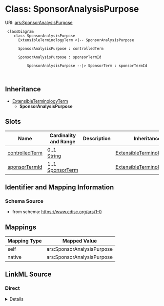 # Class: SponsorAnalysisPurpose



URI: [ars:SponsorAnalysisPurpose](https://www.cdisc.org/ars/1-0/SponsorAnalysisPurpose)



```mermaid
 classDiagram
    class SponsorAnalysisPurpose
      ExtensibleTerminologyTerm <|-- SponsorAnalysisPurpose
      
      SponsorAnalysisPurpose : controlledTerm
        
      SponsorAnalysisPurpose : sponsorTermId
        
          SponsorAnalysisPurpose --|> SponsorTerm : sponsorTermId
        
      
```





## Inheritance
* [ExtensibleTerminologyTerm](ExtensibleTerminologyTerm.md)
    * **SponsorAnalysisPurpose**



## Slots

| Name | Cardinality and Range | Description | Inheritance |
| ---  | --- | --- | --- |
| [controlledTerm](controlledTerm.md) | 0..1 <br/> [String](String.md) |  | [ExtensibleTerminologyTerm](ExtensibleTerminologyTerm.md) |
| [sponsorTermId](sponsorTermId.md) | 1..1 <br/> [SponsorTerm](SponsorTerm.md) |  | [ExtensibleTerminologyTerm](ExtensibleTerminologyTerm.md) |









## Identifier and Mapping Information







### Schema Source


* from schema: https://www.cdisc.org/ars/1-0





## Mappings

| Mapping Type | Mapped Value |
| ---  | ---  |
| self | ars:SponsorAnalysisPurpose |
| native | ars:SponsorAnalysisPurpose |





## LinkML Source

<!-- TODO: investigate https://stackoverflow.com/questions/37606292/how-to-create-tabbed-code-blocks-in-mkdocs-or-sphinx -->

### Direct

<details>
```yaml
name: SponsorAnalysisPurpose
from_schema: https://www.cdisc.org/ars/1-0
rank: 1000
is_a: ExtensibleTerminologyTerm
slot_usage:
  controlledTerm:
    name: controlledTerm
    domain_of:
    - ExtensibleTerminologyTerm
    value_presence: ABSENT
  sponsorTermId:
    name: sponsorTermId
    domain_of:
    - ExtensibleTerminologyTerm
    required: true
    value_presence: PRESENT

```
</details>

### Induced

<details>
```yaml
name: SponsorAnalysisPurpose
from_schema: https://www.cdisc.org/ars/1-0
rank: 1000
is_a: ExtensibleTerminologyTerm
slot_usage:
  controlledTerm:
    name: controlledTerm
    domain_of:
    - ExtensibleTerminologyTerm
    value_presence: ABSENT
  sponsorTermId:
    name: sponsorTermId
    domain_of:
    - ExtensibleTerminologyTerm
    required: true
    value_presence: PRESENT
attributes:
  controlledTerm:
    name: controlledTerm
    from_schema: https://www.cdisc.org/ars/1-0
    rank: 1000
    alias: controlledTerm
    owner: SponsorAnalysisPurpose
    domain_of:
    - ExtensibleTerminologyTerm
    range: string
    value_presence: ABSENT
  sponsorTermId:
    name: sponsorTermId
    from_schema: https://www.cdisc.org/ars/1-0
    rank: 1000
    alias: sponsorTermId
    owner: SponsorAnalysisPurpose
    domain_of:
    - ExtensibleTerminologyTerm
    range: SponsorTerm
    required: true
    inlined: false
    value_presence: PRESENT

```
</details>